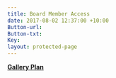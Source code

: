```yaml
---
title: Board Member Access
date: 2017-08-02 12:37:00 +10:00
Button-url: 
Button-txt: 
Key: 
layout: protected-page
---
```


**[Gallery Plan](http://www.readmanga.tv/uploads/UPDATED_Ground%20Floorplan%20-%20Gallery.pdf)**
